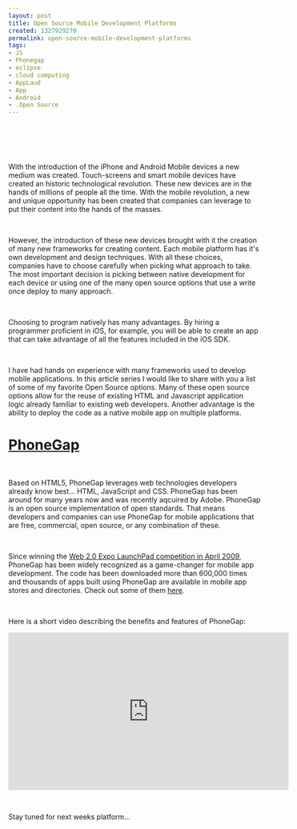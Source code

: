 ```yaml
---
layout: post
title: Open Source Mobile Development Platforms
created: 1327929270
permalink: open-source-mobile-development-platforms
tags:
- JS
- Phonegap
- eclipse
- cloud computing
- AppLaud
- App
- Android
- .Open Source
---
```

<h1>&nbsp;</h1>
<p>With the introduction of the iPhone and Android Mobile devices a new medium was created.  Touch-screens and smart mobile devices have created an historic technological revolution.  These new devices are in the hands of millions of people all the time.  With the mobile revolution, a new and unique opportunity has been created that companies can leverage to put their content into the hands of the masses.</p>
<p>&nbsp;</p>
<p>However,  the introduction of these new devices brought with it the creation of many new frameworks for creating content.  Each mobile platform has it's own development and design techniques.  With all these choices,  companies have to choose carefully when picking what approach to take.  The most important decision is picking between native development for each device or using one of the many open source options that use a write once deploy to many approach.</p>
<p>&nbsp;</p>
<p>Choosing to program natively has many advantages.  By hiring a programmer proficient in iOS,  for example,  you will be able to create an app that can take advantage of all the features included in the iOS SDK.</p>
<p>&nbsp;</p>
<p>I have had hands on experience with many frameworks used to develop mobile applications.  In this article series I would like to share with you a list of some of my favorite Open Source options. Many of these open source options allow for the reuse of existing HTML and Javascript application logic already familiar to existing web developers.  Another advantage is the ability to deploy the code as a native mobile app on multiple platforms.</p>
<h1><a target="_blank" href="http://www.phonegap.com">PhoneGap</a></h1>
<p>&nbsp;</p>
<p>Based on HTML5, PhoneGap leverages web technologies developers already know best... HTML, JavaScript and CSS.  PhoneGap has been around for many years now and was recently aqcuired by Adobe.  PhoneGap is an open source implementation of open standards. That means developers and companies can use PhoneGap for mobile applications that are free, commercial, open source, or any combination of these.</p>
<p>&nbsp;</p>
<p>Since winning the <a href="http://www.readwriteweb.com/archives/phone_gap_todays_peoples_choice_winner_at_launch_p.php">Web 2.0 Expo LaunchPad competition in April 2009</a>, PhoneGap has been widely recognized as a game-changer for mobile app development. The code has been downloaded more than 600,000 times and thousands of apps built using PhoneGap are available in mobile app stores and directories. Check out some of them <a href="http://www.phonegap.com/apps/">here</a>.</p>
<p>&nbsp;</p>
<p>Here is a short video describing the benefits and features of PhoneGap:</p>
<p><iframe width="560" height="315" src="http://www.youtube.com/embed/E0UV5i5jY50?rel=0" frameborder="0" allowfullscreen=""></iframe></p>
<p>&nbsp;</p>
<p>Stay tuned for next weeks platform...</p>
